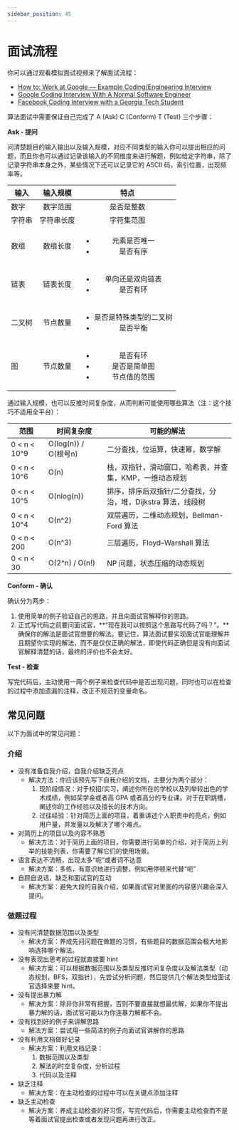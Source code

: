 ```yaml
---
sidebar_position: 45
---
```


# 面试流程

你可以通过观看模拟面试视频来了解面试流程：
- [How to: Work at Google — Example Coding/Engineering Interview](https://www.youtube.com/watch?v=XKu_SEDAykw)
- [Google Coding Interview With A Normal Software Engineer](https://www.youtube.com/watch?v=rw4s4M3hFfs)
- [Facebook Coding Interview with a Georgia Tech Student](https://www.youtube.com/watch?v=80KvFXJSohA)

算法面试中需要保证自己完成了 A (Ask) C (Conform) T (Test) 三个步骤：

**Ask - 提问**

问清楚题目的输入输出以及输入规模，对应不同类型的输入你可以提出相应的问题，而且你也可以通过记录该输入的不同维度来进行解题，例如给定字符串，除了记录字符串本身之外，某些情况下还可以记录它的 ASCII 码，索引位置，出现频率等。

| 输入      | 输入规模 | 特点|
| -----     | :--------: | :---: |
| 数字      | 数字范围 | 是否是整数 |
| 字符串    | 字符串长度 | 字符集范围 |
| 数组      | 数组长度 | <ul><li>元素是否唯一</li><li>是否有序</li></ul> |
| 链表      | 链表长度 | <ul><li>单向还是双向链表</li><li>是否有环</li></ul> |
| 二叉树    | 节点数量 | <ul><li>是否是特殊类型的二叉树</li><li>是否平衡</li></ul> |
| 图        | 节点数量 | <ul><li>是否有环</li><li>是否是简单图</li><li>节点值的范围</li></ul> |

通过输入规模，也可以反推时间复杂度，从而判断可能使用哪些算法（注：这个技巧不适用全平台）：

| 范围      | 时间复杂度 | 可能的解法 |
| -----     | -----------  | -------  |
| 0 < n < 10^9  | O(log(n)) / O(根号n) | 二分查找，位运算，快速幂，数学解 |
| 0 < n < 10^6  | O(n)      | 栈，双指针，滑动窗口，哈希表，并查集，KMP，一维动态规划|
| 0 < n < 10^5  | O(nlog(n)) | 排序，排序后双指针/二分查找，分治，堆，Dijkstra 算法，线段树|
| 0 < n < 10^4  | O(n^2) | 双层遍历，二维动态规划，Bellman-Ford 算法|
| 0 < n < 200  | O(n^3) | 三层遍历，Floyd–Warshall 算法|
| 0 < n < 30  | O(2^n) / O(n!) | NP 问题，状态压缩的动态规划 |

**Conform - 确认**

确认分为两步：
1. 使用简单的例子验证自己的思路，并且向面试官解释你的思路。
2. 正式写代码之前要问面试官，**“现在我可以按照这个思路写代码了吗？”。**确保你的解法是面试官想要的解法。要记住，算法面试要实现面试官能理解并且期望你实现的解法，而不是仅仅正确的解法，即使代码正确但是没有向面试官解释清楚的话，最终的评价也不会太好。

**Test - 检查**

写完代码后，主动使用一两个例子来检查代码中是否出现问题，同时也可以在检查的过程中添加遗漏的注释，改正不规范的变量命名。

## 常见问题

以下为面试中的常见问题：

### 介绍

- 没有准备自我介绍，自我介绍缺乏亮点
    - 解决方法：你应该预先写下自我介绍的文档，主要分为两个部分：
        1. 现阶段情况：对于校招/实习，阐述你所在的学校以及列举较出色的学术成绩，例如奖学金或者高 GPA 或者高分的专业课。对于在职跳槽，阐述你的工作经验以及擅长的技术方向。
        2. 过往经验：针对简历上面的项目，着重讲述个人职责中的亮点，例如用户量，并发量以及解决了哪个难点。
- 对简历上的项目以及内容不熟悉
    - 解决方法：对于简历上面的项目，你需要进行简单的介绍，对于简历上列举的技能列表，你需要了解它们的使用场景。
- 语言表达不流畅，出现太多“呃”或者词不达意
    - 解决方案：多练，有意识地进行调整，例如用停顿来代替“呃”
- 自顾自说话，缺乏和面试官的互动
    - 解决方案：避免大段的自我介绍，如果面试官对里面的内容感兴趣会深入提问。

### 做题过程

- 没有问清楚数据范围以及类型
    - 解决方案：养成先问问题在做题的习惯，有些题目的数据范围会极大地影响选择哪个解法。
- 没有表现出思考的过程就直接要 hint
    - 解决方案：可以根据数据范围以及类型反推时间复杂度以及解法类型（动态规划，BFS，双指针），先尝试分析问题，然后提供几个解法类型给面试官选择来要 hint。
- 没有提出暴力解
    - 解决方案：除非你非常有把握，否则不要直接就想最优解，如果你不提出暴力解的话，面试官可能以为你连暴力解都不会。
- 没有找到好的例子来讲解思路
    - 解法方案：尝试用一些简洁的例子向面试官讲解你的思路
- 没有利用文档做好记录
    - 解决方案：利用文档记录：
        1. 数据范围以及类型
        2. 解法的时空复杂度，分析过程
        3. 代码以及注释
- 缺乏注释
    - 解决方案：在主动检查的过程中可以在关键点添加注释
- 缺乏主动检查
    - 解决方案：养成主动检查的好习惯，写完代码后，你需要主动检查而不是等着面试官提出检查或者发现问题再进行改正。
